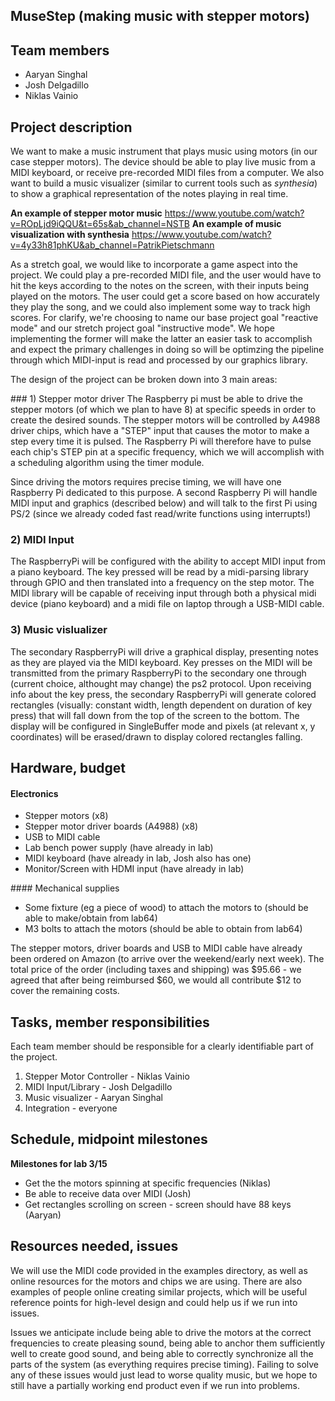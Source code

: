 ## MuseStep (making music with stepper motors)

## Team members
* Aaryan Singhal
* Josh Delgadillo
* Niklas Vainio

## Project description
We want to make a music instrument that plays music using motors (in our case stepper motors). The device should be able to play live music from a MIDI keyboard, or receive pre-recorded MIDI files from a computer. We also want to build a music visualizer (similar to current tools such as *synthesia*) to show a graphical representation of the notes playing in real time.

**An example of stepper motor music** https://www.youtube.com/watch?v=ROpLjd9iQQU&t=65s&ab_channel=NSTB
**An example of music visualization with synthesia** https://www.youtube.com/watch?v=4y33h81phKU&ab_channel=PatrikPietschmann

As a stretch goal, we would like to incorporate a game aspect into the project. We could play a pre-recorded MIDI file, and the user would have to hit the keys according to the notes on the screen, with their inputs being played on the motors. The user could get a score based on how accurately they play the song, and we could also implement some way to track high scores. For clarify, we're choosing to name our base project goal "reactive mode" and our stretch project goal "instructive mode". We hope implementing the former will make the latter an easier task to accomplish and expect the primary challenges in doing so will be optimzing the pipeline through which MIDI-input is read and processed by our graphics library. 

The design of the project can be broken down into 3 main areas:

### 1) Stepper motor driver
The Raspberry pi must be able to drive the stepper motors (of which we plan to have 8) at specific speeds in order to create the desired sounds. The stepper motors will be controlled by A4988 driver chips, which have a "STEP" input that causes the motor to make a step every time it is pulsed. The Raspberry Pi will therefore have to pulse each chip's STEP pin at a specific frequency, which we will accomplish with a scheduling algorithm using the timer module.

Since driving the motors requires precise timing, we will have one Raspberry Pi dedicated to this purpose. A second Raspberry Pi will handle MIDI input and graphics (described below) and will talk to the first Pi using PS/2 (since we already coded fast read/write functions using interrupts!)

### 2) MIDI Input
The RaspberryPi will be configured with the ability to accept MIDI input from a piano keyboard. The key pressed will be read by a midi-parsing library through GPIO and then translated into a frequency on the step motor. The MIDI library will be capable of receiving input through both a physical midi device (piano keyboard) and a midi file on laptop through a USB-MIDI cable.

### 3) Music vislualizer
The secondary RaspberryPi will drive a graphical display, presenting notes as they are played via the MIDI keyboard. Key presses on the MIDI will be transmitted from the primary RaspberryPi to the secondary one through (current choice, althought may change) the ps2 protocol. Upon receiving info about the key press, the secondary RaspberryPi will generate colored rectangles (visually: constant width, length dependent on duration of key press) that will fall down from the top of the screen to the bottom. The display will be configured in SingleBuffer mode and pixels (at relevant x, y coordinates) will be erased/drawn to display colored rectangles falling. 

## Hardware, budget
#### Electronics
* Stepper motors (x8)
* Stepper motor driver boards (A4988) (x8)
* USB to MIDI cable
* Lab bench power supply (have already in lab)
* MIDI keyboard (have already in lab, Josh also has one)
* Monitor/Screen with HDMI input (have already in lab)

#### Mechanical supplies
* Some fixture (eg a piece of wood) to attach the motors to (should be able to make/obtain from lab64)
* M3 bolts to attach the motors (should be able to obtain from lab64)

The stepper motors, driver boards and USB to MIDI cable have already been ordered on Amazon (to arrive over the weekend/early next week). The total price of the order (including taxes and shipping) was $95.66 - we agreed that after being reimbursed $60, we would all contribute $12 to cover the remaining costs.

## Tasks, member responsibilities
Each team member should be responsible for a clearly identifiable part of the project.
1. Stepper Motor Controller - Niklas Vainio
2. MIDI Input/Library - Josh Delgadillo
3. Music visualizer - Aaryan Singhal
4. Integration - everyone

## Schedule, midpoint milestones
**Milestones for lab 3/15**
* Get the the motors spinning at specific frequencies (Niklas)
* Be able to receive data over MIDI (Josh)
* Get rectangles scrolling on screen - screen should have 88 keys (Aaryan)

## Resources needed, issues
We will use the MIDI code provided in the examples directory, as well as online resources for the motors and chips we are using. There are also examples of people online creating similar projects, which will be useful reference points for high-level design and could help us if we run into issues.

Issues we anticipate include being able to drive the motors at the correct frequencies to create pleasing sound, being able to anchor them sufficiently well to create good sound, and being able to correctly synchronize all the parts of the system (as everything requires precise timing). Failing to solve any of these issues would just lead to worse quality music, but we hope to still have a partially working end product even if we run into problems.
